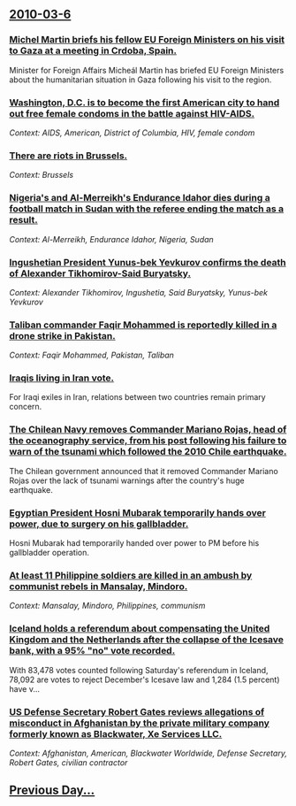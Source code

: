 ## [2010-03-6](/news/2010/03/6/index.md)

### [Michel Martin briefs his fellow EU Foreign Ministers on his visit to Gaza at a meeting in Crdoba, Spain. ](/news/2010/03/6/micheal-martin-briefs-his-fellow-eu-foreign-ministers-on-his-visit-to-gaza-at-a-meeting-in-cordoba-spain.md)
Minister for Foreign Affairs Micheál Martin has briefed EU Foreign Ministers about the humanitarian situation in Gaza following his visit to the region.

### [Washington, D.C. is to become the first American city to hand out free female condoms in the battle against HIV-AIDS. ](/news/2010/03/6/washington-d-c-is-to-become-the-first-american-city-to-hand-out-free-female-condoms-in-the-battle-against-hiv-aids.md)
_Context: AIDS, American, District of Columbia, HIV, female condom_

### [There are riots in Brussels. ](/news/2010/03/6/there-are-riots-in-brussels.md)
_Context: Brussels_

### [Nigeria's and Al-Merreikh's Endurance Idahor dies during a football match in Sudan with the referee ending the match as a result. ](/news/2010/03/6/nigeria-s-and-al-merreikh-s-endurance-idahor-dies-during-a-football-match-in-sudan-with-the-referee-ending-the-match-as-a-result.md)
_Context: Al-Merreikh, Endurance Idahor, Nigeria, Sudan_

### [Ingushetian President Yunus-bek Yevkurov confirms the death of Alexander Tikhomirov-Said Buryatsky. ](/news/2010/03/6/ingushetian-president-yunus-bek-yevkurov-confirms-the-death-of-alexander-tikhomirov-said-buryatsky.md)
_Context: Alexander Tikhomirov, Ingushetia, Said Buryatsky, Yunus-bek Yevkurov_

### [Taliban commander Faqir Mohammed is reportedly killed in a drone strike in Pakistan. ](/news/2010/03/6/taliban-commander-faqir-mohammed-is-reportedly-killed-in-a-drone-strike-in-pakistan.md)
_Context: Faqir Mohammed, Pakistan, Taliban_

### [Iraqis living in Iran vote. ](/news/2010/03/6/iraqis-living-in-iran-vote.md)
For Iraqi exiles in Iran, relations between two countries remain primary concern.

### [The Chilean Navy removes Commander Mariano Rojas, head of the oceanography service, from his post following his failure to warn of the tsunami which followed the 2010 Chile earthquake. ](/news/2010/03/6/the-chilean-navy-removes-commander-mariano-rojas-head-of-the-oceanography-service-from-his-post-following-his-failure-to-warn-of-the-tsuna.md)
The Chilean government announced that it removed Commander Mariano Rojas over the lack of tsunami warnings after the country&#039;s huge earthquake.

### [Egyptian President Hosni Mubarak temporarily hands over power, due to surgery on his gallbladder. ](/news/2010/03/6/egyptian-president-hosni-mubarak-temporarily-hands-over-power-due-to-surgery-on-his-gallbladder.md)
Hosni Mubarak had temporarily handed over power to PM before his gallbladder operation.

### [At least 11 Philippine soldiers are killed in an ambush by communist rebels in Mansalay, Mindoro. ](/news/2010/03/6/at-least-11-philippine-soldiers-are-killed-in-an-ambush-by-communist-rebels-in-mansalay-mindoro.md)
_Context: Mansalay, Mindoro, Philippines, communism_

### [Iceland holds a referendum about compensating the United Kingdom and the Netherlands after the collapse of the Icesave bank, with a 95% "no" vote recorded. ](/news/2010/03/6/iceland-holds-a-referendum-about-compensating-the-united-kingdom-and-the-netherlands-after-the-collapse-of-the-icesave-bank-with-a-95-no.md)
With 83,478 votes counted following Saturday&#039;s referendum in Iceland, 78,092 are votes to reject December&#039;s Icesave law and 1,284 (1.5 percent) have v...

### [US Defense Secretary Robert Gates reviews allegations of misconduct in Afghanistan by the private military company formerly known as Blackwater, Xe Services LLC. ](/news/2010/03/6/us-defense-secretary-robert-gates-reviews-allegations-of-misconduct-in-afghanistan-by-the-private-military-company-formerly-known-as-blackwa.md)
_Context: Afghanistan, American, Blackwater Worldwide, Defense Secretary, Robert Gates, civilian contractor_

## [Previous Day...](/news/2010/03/5/index.md)

